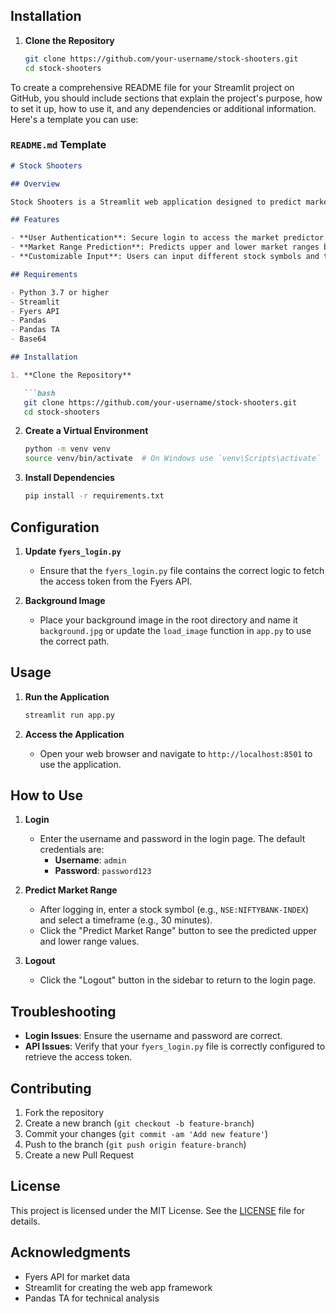 
## Installation

1. **Clone the Repository**

   ```bash
   git clone https://github.com/your-username/stock-shooters.git
   cd stock-shooters
To create a comprehensive README file for your Streamlit project on GitHub, you should include sections that explain the project's purpose, how to set it up, how to use it, and any dependencies or additional information. Here's a template you can use:

### `README.md` Template

```markdown
# Stock Shooters

## Overview

Stock Shooters is a Streamlit web application designed to predict market ranges for stock indices. It utilizes data from the Fyers API and performs technical analysis to provide insights into market trends.

## Features

- **User Authentication**: Secure login to access the market predictor.
- **Market Range Prediction**: Predicts upper and lower market ranges based on historical data.
- **Customizable Input**: Users can input different stock symbols and timeframes.

## Requirements

- Python 3.7 or higher
- Streamlit
- Fyers API
- Pandas
- Pandas TA
- Base64

## Installation

1. **Clone the Repository**

   ```bash
   git clone https://github.com/your-username/stock-shooters.git
   cd stock-shooters
   ```

2. **Create a Virtual Environment**

   ```bash
   python -m venv venv
   source venv/bin/activate  # On Windows use `venv\Scripts\activate`
   ```

3. **Install Dependencies**

   ```bash
   pip install -r requirements.txt
   ```

## Configuration

1. **Update `fyers_login.py`**

   - Ensure that the `fyers_login.py` file contains the correct logic to fetch the access token from the Fyers API.

2. **Background Image**

   - Place your background image in the root directory and name it `background.jpg` or update the `load_image` function in `app.py` to use the correct path.

## Usage

1. **Run the Application**

   ```bash
   streamlit run app.py
   ```

2. **Access the Application**

   - Open your web browser and navigate to `http://localhost:8501` to use the application.

## How to Use

1. **Login**

   - Enter the username and password in the login page. The default credentials are:
     - **Username**: `admin`
     - **Password**: `password123`

2. **Predict Market Range**

   - After logging in, enter a stock symbol (e.g., `NSE:NIFTYBANK-INDEX`) and select a timeframe (e.g., 30 minutes).
   - Click the "Predict Market Range" button to see the predicted upper and lower range values.

3. **Logout**

   - Click the "Logout" button in the sidebar to return to the login page.

## Troubleshooting

- **Login Issues**: Ensure the username and password are correct.
- **API Issues**: Verify that your `fyers_login.py` file is correctly configured to retrieve the access token.

## Contributing

1. Fork the repository
2. Create a new branch (`git checkout -b feature-branch`)
3. Commit your changes (`git commit -am 'Add new feature'`)
4. Push to the branch (`git push origin feature-branch`)
5. Create a new Pull Request

## License

This project is licensed under the MIT License. See the [LICENSE](LICENSE) file for details.

## Acknowledgments

- Fyers API for market data
- Streamlit for creating the web app framework
- Pandas TA for technical analysis


